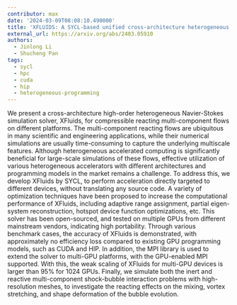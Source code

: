 ```yaml
---
contributor: max
date: '2024-03-09T08:08:10.490000'
title: 'XFLUIDS: A SYCL-based unified cross-architecture heterogeneous simulation solver for compressible reacting flows'
external_url: https://arxiv.org/abs/2403.05910
authors:
  - Jinlong Li
  - Shucheng Pan
tags:
  - sycl
  - hpc
  - cuda
  - hip
  - heterogeneous-programming
---
```


We present a cross-architecture high-order heterogeneous Navier-Stokes simulation solver, XFluids, for compressible
reacting multi-component flows on different platforms. The multi-component reacting flows are ubiquitous in many
scientific and engineering applications, while their numerical simulations are usually time-consuming to capture the
underlying multiscale features. Although heterogeneous accelerated computing is significantly beneficial for large-scale
simulations of these flows, effective utilization of various heterogeneous accelerators with different architectures and
programming models in the market remains a challenge. To address this, we develop XFluids by SYCL, to perform
acceleration directly targeted to different devices, without translating any source code. A variety of optimization
techniques have been proposed to increase the computational performance of XFluids, including adaptive range assignment,
partial eigen-system reconstruction, hotspot device function optimizations, etc. This solver has been open-sourced, and
tested on multiple GPUs from different mainstream vendors, indicating high portability. Through various benchmark cases,
the accuracy of XFluids is demonstrated, with approximately no efficiency loss compared to existing GPU programming
models, such as CUDA and HIP. In addition, the MPI library is used to extend the solver to multi-GPU platforms, with the
GPU-enabled MPI supported. With this, the weak scaling of XFluids for multi-GPU devices is larger than 95% for 1024
GPUs. Finally, we simulate both the inert and reactive multi-component shock-bubble interaction problems with
high-resolution meshes, to investigate the reacting effects on the mixing, vortex stretching, and shape deformation of
the bubble evolution.
